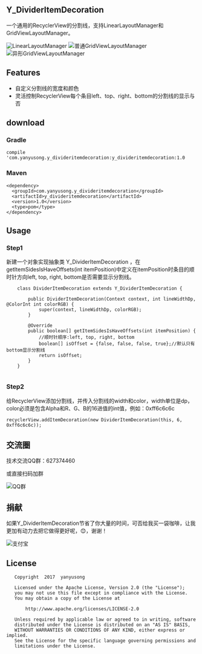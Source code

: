 ## Y_DividerItemDecoration 

一个通用的RecyclerView的分割线，支持LinearLayoutManager和GridViewLayoutManager。

![LinearLayoutManager](http://ofc92njab.bkt.clouddn.com/Screenshot_2017-04-10-14-02-17.png?imageView2/0/w/500/h/1000/format/jpg/q/75|imageslim)  ![普通GridViewLayoutManager](http://ofc92njab.bkt.clouddn.com/Screenshot_2017-04-10-14-02-30.png?imageView2/0/w/500/h/1000/format/jpg/q/75|imageslim) ![异形GridViewLayoutManager](http://ofc92njab.bkt.clouddn.com/Screenshot_2017-04-10-14-02-39.png?imageView2/0/w/500/h/1000/format/jpg/q/75|imageslim)
## Features
* 自定义分割线的宽度和颜色
* 灵活控制RecyclerView每个条目left、top、right、bottom的分割线的显示与否

## download

### Gradle

```
compile 'com.yanyusong.y_divideritemdecoration:y_divideritemdecoration:1.0
```

### Maven

```
<dependency>
  <groupId>com.yanyusong.y_divideritemdecoration</groupId>
  <artifactId>y_divideritemdecoration</artifactId>
  <version>1.0</version>
  <type>pom</type>
</dependency>
```

## Usage

### Step1

新建一个对象实现抽象类 Y\_DividerItemDecoration ，在getItemSidesIsHaveOffsets(int itemPosition)中定义在itemPosition时条目的顺时针方向left, top, right, bottom是否需要显示分割线。

```
    class DividerItemDecoration extends Y_DividerItemDecoration {

        public DividerItemDecoration(Context context, int lineWidthDp, @ColorInt int colorRGB) {
            super(context, lineWidthDp, colorRGB);
        }

        @Override
        public boolean[] getItemSidesIsHaveOffsets(int itemPosition) {
            //顺时针顺序:left, top, right, bottom
            boolean[] isOffset = {false, false, false, true};//默认只有bottom显示分割线
            return isOffset;
        }
    }
    
```
    
### Step2

给RecyclerView添加分割线，并传入分割线的width和color，width单位是dp，color必须是包含Alpha和R、G、B的16进值的int值，例如：0xff6c6c6c

```
recyclerView.addItemDecoration(new DividerItemDecoration(this, 6, 0xff6c6c6c));

```

## 交流圈

技术交流QQ群：627374460

或直接扫码加群

![QQ群](http://ofc92njab.bkt.clouddn.com/temp_qrcode_share_627374460.png?imageView2/0/w/500/h/1000/format/jpg/q/75|imageslim)

## 捐献

如果Y_DividerItemDecoration节省了你大量的时间，可否给我买一袋咖啡，让我更加有动力去把它做得更好呢，:blush:，谢谢！

![支付宝](http://ofc92njab.bkt.clouddn.com/1491803495015.jpg?imageView2/0/w/500/h/1000/format/jpg/q/75|imageslim)

## License

```
   Copyright  2017  yanyusong
   
   Licensed under the Apache License, Version 2.0 (the "License");
   you may not use this file except in compliance with the License.
   You may obtain a copy of the License at

       http://www.apache.org/licenses/LICENSE-2.0

   Unless required by applicable law or agreed to in writing, software
   distributed under the License is distributed on an "AS IS" BASIS,
   WITHOUT WARRANTIES OR CONDITIONS OF ANY KIND, either express or implied.
   See the License for the specific language governing permissions and
   limitations under the License.
```



